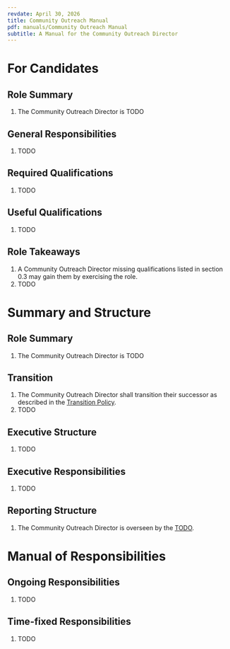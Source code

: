 ```yaml
---
revdate: April 30, 2026
title: Community Outreach Manual
pdf: manuals/Community Outreach Manual
subtitle: A Manual for the Community Outreach Director
---
```


# For Candidates

## Role Summary
1. The Community Outreach Director is TODO

## General Responsibilities
1. TODO

## Required Qualifications
1. TODO

## Useful Qualifications
1. TODO

## Role Takeaways
1. A Community Outreach Director missing qualifications listed in section 0.3 may gain them by exercising the role.
1. TODO

# Summary and Structure

## Role Summary
1. The Community Outreach Director is TODO

## Transition
1. The Community Outreach Director shall transition their successor as described in the [Transition Policy](../policies/transition-policy.md).
1. TODO

## Executive Structure
1. TODO

## Executive Responsibilities
1. TODO

## Reporting Structure
1. The Community Outreach Director is overseen by the [TODO](TODO-manual.md).

# Manual of Responsibilities

## Ongoing Responsibilities
1. TODO

## Time-fixed Responsibilities
1. TODO
